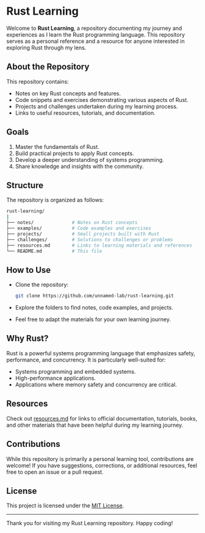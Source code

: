 # Rust Learning

Welcome to **Rust Learning**, a repository documenting my journey and experiences as I learn the Rust programming language. This repository serves as a personal reference and a resource for anyone interested in exploring Rust through my lens.

## About the Repository

This repository contains:

- Notes on key Rust concepts and features.
- Code snippets and exercises demonstrating various aspects of Rust.
- Projects and challenges undertaken during my learning process.
- Links to useful resources, tutorials, and documentation.

## Goals

1. Master the fundamentals of Rust.
2. Build practical projects to apply Rust concepts.
3. Develop a deeper understanding of systems programming.
4. Share knowledge and insights with the community.

## Structure

The repository is organized as follows:

```sh
rust-learning/
|
├── notes/              # Notes on Rust concepts
├── examples/           # Code examples and exercises
├── projects/           # Small projects built with Rust
├── challenges/         # Solutions to challenges or problems
├── resources.md        # Links to learning materials and references
└── README.md           # This file
```

## How to Use

- Clone the repository:  

  ```bash
  git clone https://github.com/unnamed-lab/rust-learning.git
  ```

- Explore the folders to find notes, code examples, and projects.
- Feel free to adapt the materials for your own learning journey.

## Why Rust?

Rust is a powerful systems programming language that emphasizes safety, performance, and concurrency. It is particularly well-suited for:

- Systems programming and embedded systems.
- High-performance applications.
- Applications where memory safety and concurrency are critical.

## Resources

Check out [resources.md](resources.md) for links to official documentation, tutorials, books, and other materials that have been helpful during my learning journey.

## Contributions

While this repository is primarily a personal learning tool, contributions are welcome! If you have suggestions, corrections, or additional resources, feel free to open an issue or a pull request.

## License

This project is licensed under the [MIT License](LICENSE).

---

Thank you for visiting my Rust Learning repository. Happy coding!
